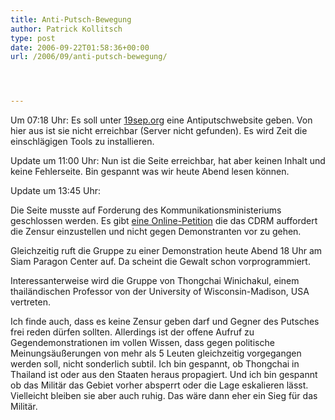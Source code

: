 ```yaml
---
title: Anti-Putsch-Bewegung
author: Patrick Kollitsch
type: post
date: 2006-09-22T01:58:36+00:00
url: /2006/09/anti-putsch-bewegung/




---
```

Um 07:18 Uhr: Es soll unter [19sep.org][1] eine Antiputschwebsite geben. Von hier aus ist sie nicht erreichbar (Server nicht gefunden). Es wird Zeit die einschlägigen Tools zu installieren. 

Update um 11:00 Uhr: Nun ist die Seite erreichbar, hat aber keinen Inhalt und keine Fehlerseite. Bin gespannt was wir heute Abend lesen können.

Update um 13:45 Uhr: 

Die Seite musste auf Forderung des Kommunikationsministeriums geschlossen werden. Es gibt [eine Online-Petition][2] die das <span class="caps">CDRM</span> auffordert die Zensur einzustellen und nicht gegen Demonstranten vor zu gehen.

Gleichzeitig ruft die Gruppe zu einer Demonstration heute Abend 18 Uhr am Siam Paragon Center auf. Da scheint die Gewalt schon vorprogrammiert. 

Interessanterweise wird die Gruppe von Thongchai Winichakul, einem thailändischen Professor von der University of Wisconsin-Madison, <span class="caps">USA</span> vertreten. 

Ich finde auch, dass es keine Zensur geben darf und Gegner des Putsches frei reden dürfen sollten. Allerdings ist der offene Aufruf zu Gegendemonstrationen im vollen Wissen, dass gegen politische Meinungsäußerungen von mehr als 5 Leuten gleichzeitig vorgegangen werden soll, nicht sonderlich subtil. Ich bin gespannt, ob Thongchai in Thailand ist oder aus den Staaten heraus propagiert. Und ich bin gespannt ob das Militär das Gebiet vorher absperrt oder die Lage eskalieren lässt. Vielleicht bleiben sie aber auch ruhig. Das wäre dann eher ein Sieg für das Militär.

 [1]: http://www.19sep.org/
 [2]: http://www.petitiononline.com/thaicoup/petition.html

